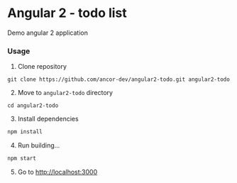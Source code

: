 # Angular 2 - todo list

Demo angular 2 application

### Usage

1) Clone repository
```
git clone https://github.com/ancor-dev/angular2-todo.git angular2-todo
```
2) Move to `angular2-todo` directory
```
cd angular2-todo
```
3) Install dependencies
```bash
npm install
```
4) Run building...
```bash
npm start
```
5) Go to [http://localhost:3000](http://localhost:3000)

